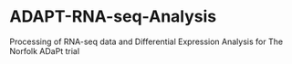 # ADAPT-RNA-seq-Analysis
Processing of RNA-seq data and Differential Expression Analysis for The Norfolk ADaPt trial
